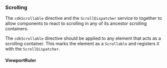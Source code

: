 ### Scrolling

The `cdkScrollable` directive and the `ScrollDispatcher` service to together to allow components to
react to scrolling in any of its ancestor scrolling containers.

The `cdkScrollable` directive should be applied to any element that acts as a scrolling container.
This marks the element as a `Scrollable` and registers it with the `ScrollDispatcher`.


#### ViewportRuler
